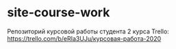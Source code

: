 # site-course-work
Репозиторий курсовой работы студента 2 курса
Trello: https://trello.com/b/eRIa3UJu/курсовая-работа-2020
